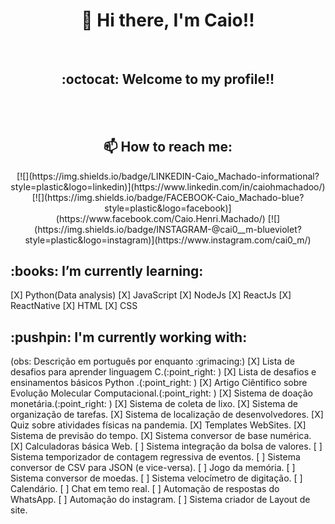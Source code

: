 <h1 align="center"> 👋 Hi there, I'm Caio!!</h1>
<br>
<h2 align="center"> :octocat: Welcome to my profile!! </h2>
<br>
<br>
<h2 align="center">📫 How to reach me:</h2>
<div align="center">
[![](https://img.shields.io/badge/LINKEDIN-Caio_Machado-informational?style=plastic&logo=linkedin)](https://www.linkedin.com/in/caiohmachadoo/)
[![](https://img.shields.io/badge/FACEBOOK-Caio_Machado-blue?style=plastic&logo=facebook)](https://www.facebook.com/Caio.Henri.Machado/)
[![](https://img.shields.io/badge/INSTAGRAM-@cai0__m-blueviolet?style=plastic&logo=instagram)](https://www.instagram.com/cai0_m/)
</div>

<h2> :books: I’m currently learning:</h2>
[X] Python(Data analysis)
[X] JavaScript
[X] NodeJs
[X] ReactJs
[X] ReactNative
[X] HTML
[X] CSS

<h2> :pushpin: I'm currently working with:</h2>
(obs: Descrição em português por enquanto :grimacing:)
[X] Lista de desafios para aprender linguagem C.(:point_right: )
[X] Lista de desafios e ensinamentos básicos Python .(:point_right: )
[X] Artigo Ciêntifico sobre Evolução Molecular Computacional.(:point_right: )
[X] Sistema de doação monetária.(:point_right: )
[X] Sistema de coleta de lixo.
[X] Sistema de organização de tarefas.
[X] Sistema de localização de desenvolvedores.
[X] Quiz sobre atividades físicas na pandemia.
[X] Templates WebSites.
[X] Sistema de previsão do tempo.
[X] Sistema conversor de base numérica.
[X] Calculadoras básica Web.
[ ] Sistema integração da bolsa de valores.
[ ] Sistema temporizador de contagem regressiva de eventos.
[ ] Sistema conversor de CSV para JSON (e vice-versa).
[ ] Jogo da memória.
[ ] Sistema conversor de moedas.
[ ] Sistema velocímetro de digitação.
[ ] Calendário.
[ ] Chat em temo real.
[ ] Automação de respostas do WhatsApp.
[ ] Automação do instagram.
[ ] Sistema criador de Layout de site.
<!--
**CaioHenriqueMachado/CaioHenriqueMachado** is a ✨ _special_ ✨ repository because its `README.md` (this file) appears on your GitHub profile.

Here are some ideas to get you started:

- 🔭 I’m currently working on ...
- 🌱 I’m currently learning ...
- 👯 I’m looking to collaborate on ...
- 🤔 I’m looking for help with ...
- 💬 Ask me about ...
- 📫 How to reach me: ...
- 😄 Pronouns: ...
- ⚡ Fun fact: ...
-->
